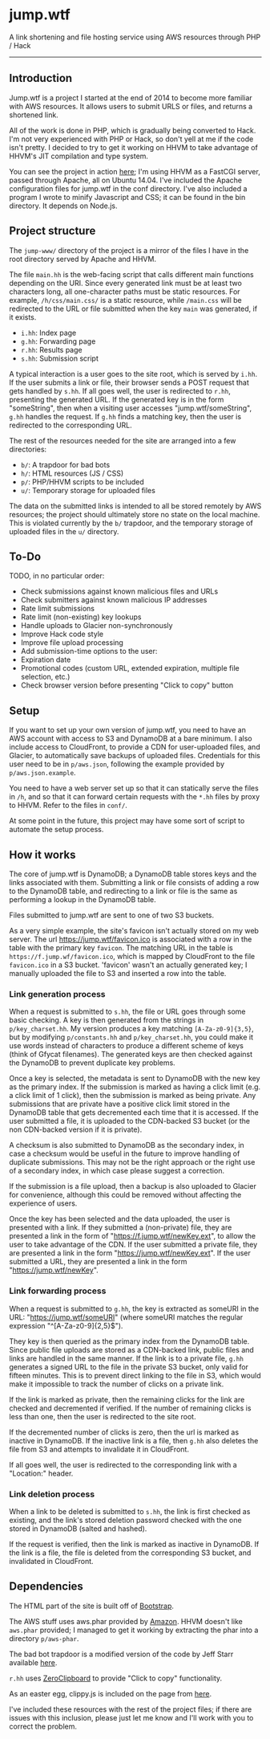 # jump.wtf
A link shortening and file hosting service using AWS resources through PHP / Hack

---

## Introduction

Jump.wtf is a project I started at the end of 2014 to become more familiar with AWS resources. It allows users to submit URLS or files, and returns a shortened link.

All of the work is done in PHP, which is gradually being converted to Hack. I'm not very experienced with PHP or Hack, so don't yell at me if the code isn't pretty. I decided to try to get it working on HHVM to take advantage of HHVM's JIT compilation and type system.

You can see the project in action [here](https://jump.wtf); I'm using HHVM as a FastCGI server, passed through Apache, all on Ubuntu 14.04. I've included the Apache configuration files for jump.wtf in the conf directory. I've also included a program I wrote to minify Javascript and CSS; it can be found in the bin directory. It depends on Node.js.

## Project structure

The `jump-www/` directory of the project is a mirror of the files I have in the root directory served by Apache and HHVM.

The file `main.hh` is the web-facing script that calls different main functions depending on the URI. Since every generated link must be at least two characters long, all one-character paths must be static resources. For example, `/h/css/main.css/` is a static resource, while `/main.css` will be redirected to the URL or file submitted when the key `main` was generated, if it exists.

* `i.hh`: Index page
* `g.hh`: Forwarding page
* `r.hh`: Results page
* `s.hh`: Submission script

A typical interaction is a user goes to the site root, which is served by `i.hh`. If the user submits a link or file, their browser sends a POST request that gets handled by `s.hh`. If all goes well, the user is redirected to `r.hh`, presenting the generated URL. If the generated key is in the form "someString", then when a visiting user accesses "jump.wtf/someString", `g.hh` handles the request. If `g.hh` finds a matching key, then the user is redirected to the corresponding URL.

The rest of the resources needed for the site are arranged into a few directories:

* `b/`: A trapdoor for bad bots
* `h/`: HTML resources (JS / CSS)
* `p/`: PHP/HHVM scripts to be included
* `u/`: Temporary storage for uploaded files

The data on the submitted links is intended to all be stored remotely by AWS resources; the project should ultimately store no state on the local machine. This is violated currently by the `b/` trapdoor, and the temporary storage of uploaded files in the `u/` directory.

## To-Do

TODO, in no particular order:

* Check submissions against known malicious files and URLs
* Check submitters against known malicious IP addresses
* Rate limit submissions
* Rate limit (non-existing) key lookups
* Handle uploads to Glacier non-synchronously
* Improve Hack code style
* Improve file upload processing
* Add submission-time options to the user:
 * Expiration date
 * Promotional codes (custom URL, extended expiration, multiple file selection, etc.)
* Check browser version before presenting "Click to copy" button

## Setup

If you want to set up your own version of jump.wtf, you need to have an AWS account with access to S3 and DynamoDB at a bare minimum. I also include access to CloudFront, to provide a CDN for user-uploaded files, and Glacier, to automatically save backups of uploaded files. Credentials for this user need to be in `p/aws.json`, following the example provided by `p/aws.json.example`.

You need to have a web server set up so that it can statically serve the files in `/h`, and so that it can forward certain requests with the `*.hh` files by proxy to HHVM. Refer to the files in `conf/`.

At some point in the future, this project may have some sort of script to automate the setup process.

## How it works

The core of jump.wtf is DynamoDB; a DynamoDB table stores keys and the links associated with them. Submitting a link or file consists of adding a row to the DynamoDB table, and redirecting to a link or file is the same as performing a lookup in the DynamoDB table.

Files submitted to jump.wtf are sent to one of two S3 buckets.

As a very simple example, the site's favicon isn't actually stored on my web server. The url https://jump.wtf/favicon.ico is associated with a row in the table with the primary key `favicon`. The matching URL in the table is `https://f.jump.wf/favicon.ico`, which is mapped by CloudFront to the file `favicon.ico` in a S3 bucket. 'favicon' wasn't an actually generated key; I manually uploaded the file to S3 and inserted a row into the table.

### Link generation process

When a request is submitted to `s.hh`, the file or URL goes through some basic checking. A key is then generated from the strings in `p/key_charset.hh`. My version produces a key matching `[A-Za-z0-9]{3,5}`, but by modifying `p/constants.hh` and `p/key_charset.hh`, you could make it use words instead of characters to produce a different scheme of keys (think of Gfycat filenames). The generated keys are then checked against the DynamoDB to prevent duplicate key problems.

Once a key is selected, the metadata is sent to DynamoDB with the new key as the primary index. If the submission is marked as having a click limit (e.g. a click limit of 1 click), then the submission is marked as being private. Any submissions that are private have a positive click limit stored in the DynamoDB table that gets decremented each time that it is accessed. If the user submitted a file, it is uploaded to the CDN-backed S3 bucket (or the non CDN-backed version if it is private).

A checksum is also submitted to DynamoDB as the secondary index, in case a checksum would be useful in the future to improve handling of duplicate submissions. This may not be the right approach or the right use of a secondary index, in which case please suggest a correction.

If the submission is a file upload, then a backup is also uploaded to Glacier for convenience, although this could be removed without affecting the experience of users.

Once the key has been selected and the data uploaded, the user is presented with a link. If they submitted a (non-private) file, they are presented a link in the form of "https://f.jump.wtf/newKey.ext", to allow the user to take advantage of the CDN. If the user submitted a private file, they are presented a link in the form "https://jump.wtf/newKey.ext". If the user submitted a URL, they are presented a link in the form "https://jump.wtf/newKey".

### Link forwarding process

When a request is submitted to `g.hh`, the key is extracted as someURI in the URL: "https://jump.wtf/someURI" (where someURI matches the regular expression "^[A-Za-z0-9]{2,5}$").

They key is then queried as the primary index from the DynamoDB table. Since public file uploads are stored as a CDN-backed link, public files and links are handled in the same manner. If the link is to a private file, `g.hh` generates a signed URL to the file in the private S3 bucket, only valid for fifteen minutes. This is to prevent direct linking to the file in S3, which would make it impossible to track the number of clicks on a private link.

If the link is marked as private, then the remaining clicks for the link are checked and decremented if verified. If the number of remaining clicks is less than one, then the user is redirected to the site root.

If the decremented number of clicks is zero, then the url is marked as inactive in DynamoDB. If the inactive link is a file, then `g.hh` also deletes the file from S3 and attempts to invalidate it in CloudFront.

If all goes well, the user is redirected to the corresponding link with a "Location:" header.

### Link deletion process

When a link to be deleted is submitted to `s.hh`, the link is first checked as existing, and the link's stored deletion password checked with the one stored in DynamoDB (salted and hashed).

If the request is verified, then the link is marked as inactive in DynamoDB. If the link is a file, the file is deleted from the corresponding S3 bucket, and invalidated in CloudFront.

## Dependencies

The HTML part of the site is built off of [Bootstrap](http://getbootstrap.com/).

The AWS stuff uses aws.phar provided by [Amazon](https://github.com/aws/aws-sdk-php/releases/latest). HHVM doesn't like `aws.phar` provided; I managed to get it working by extracting the phar into a directory `p/aws-phar`.

The bad bot trapdoor is a modified version of the code by Jeff Starr available [here](http://perishablepress.com/blackhole-bad-bots/).

`r.hh` uses [ZeroClipboard](https://github.com/zeroclipboard/zeroclipboard) to provide "Click to copy" functionality.

As an easter egg, clippy.js is included on the page from [here](https://www.smore.com/clippy-js).

I've included these resources with the rest of the project files; if there are issues with this inclusion, please just let me know and I'll work with you to correct the problem.
